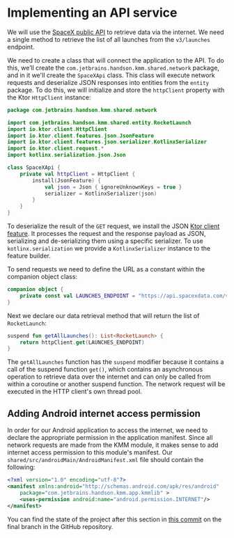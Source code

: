 # Implementing an API service

We will use the [SpaceX public API](https://docs.spacexdata.com/?version=latest) to retrieve data via the internet. We need a single method to retrieve the list of all launches from the `v3/launches` endpoint.

We need to create a class that will connect the application to the API. To do this, we’ll create the `com.jetbrains.handson.kmm.shared.network` package, and in it we'll create the `SpaceXApi` class. This class will execute network requests and deserialize JSON responses into entities from the `entity` package. To do this, we will initialize and store the `httpClient` property with the Ktor `HttpClient` instance:

```kotlin
package com.jetbrains.handson.kmm.shared.network

import com.jetbrains.handson.kmm.shared.entity.RocketLaunch
import io.ktor.client.HttpClient
import io.ktor.client.features.json.JsonFeature
import io.ktor.client.features.json.serializer.KotlinxSerializer
import io.ktor.client.request.*
import kotlinx.serialization.json.Json

class SpaceXApi {
    private val httpClient = HttpClient {
        install(JsonFeature) {
            val json = Json { ignoreUnknownKeys = true }
            serializer = KotlinxSerializer(json)
        }
    }
}
```

To deserialize the result of the `GET` request, we install the JSON [Ktor client feature](https://ktor.io/clients/http-client/features.html). It processes the request and the response payload as JSON, serializing and de-serializing them using a specific serializer. To use `kotlinx.serialization` we provide a `KotlinxSerializer` instance to the feature builder.

To send requests we need to define the URL as a constant within the companion object class:

```kotlin
companion object {
    private const val LAUNCHES_ENDPOINT = "https://api.spacexdata.com/v3/launches"
}
```

Next we declare our data retrieval method that will return the list of `RocketLaunch`:

```kotlin
suspend fun getAllLaunches(): List<RocketLaunch> {
    return httpClient.get(LAUNCHES_ENDPOINT)
}
```

The `getAllLaunches` function has the `suspend` modifier because it contains a call of the suspend function `get()`, which contains an asynchronous operation to retrieve data over the internet and can only be called from within a coroutine or another suspend function. The network request will be executed in the HTTP client's own thread pool. 

## Adding Android internet access permission

In order for our Android application to access the internet, we need to declare the appropriate permission in the application manifest. Since all network requests are made from the KMM module, it makes sense to add internet access permission to this module's manifest. Our `shared/src/androidMain/AndroidManifest.xml` file should contain the following:

```xml
<?xml version="1.0" encoding="utf-8"?>
<manifest xmlns:android="http://schemas.android.com/apk/res/android"
    package="com.jetbrains.handson.kmm.app.kmmlib" >
    <uses-permission android:name="android.permission.INTERNET"/>
</manifest>
```

You can find the state of the project after this section in [this commit](https://github.com/kotlin-hands-on/kmm-networking-and-data-storage/commit/0f6622355ed988a3d8c5999f3359dfd038a3c734) on the final branch in the GitHub repository.
